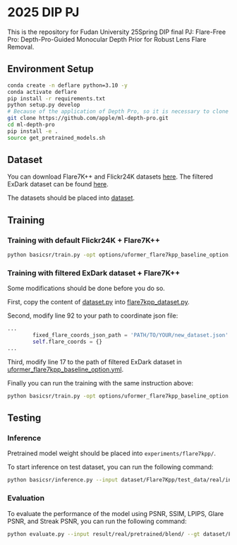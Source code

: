 # 2025 DIP PJ

This is the repository for Fudan University 25Spring DIP final PJ: Flare-Free Pro: Depth-Pro-Guided Monocular Depth
 Prior for Robust Lens Flare Removal.

## Environment Setup

```bash
conda create -n deflare python=3.10 -y
conda activate deflare
pip install -r requirements.txt
python setup.py develop
# Because of the application of Depth Pro, so it is necessary to clone its repository and install the dependencies into current environment. 
git clone https://github.com/apple/ml-depth-pro.git
cd ml-depth-pro
pip install -e .
source get_pretrained_models.sh
```

## Dataset

You can download Flare7K++ and Flickr24K datasets [here](https://drive.google.com/file/d/1rQ2ZG3HHoBOogYw_qnH3SgLlNlsQtPST/view). The filtered ExDark
dataset can be found [here]().

The datasets should be placed into [dataset](./deflare/dataset/).

## Training

### Training with default Flickr24K + Flare7K++

```bash
python basicsr/train.py -opt options/uformer_flare7kpp_baseline_option.yml
```

### Training with filtered ExDark dataset + Flare7K++

Some modifications should be done before you do so. 

First, copy the content of [dataset.py](./deflare/dataset.py) into [flare7kpp_dataset.py](./deflare/basicsr/data/flare7kpp_dataset.py).

Second, modify line 92 to your path to coordinate json file: 

```python
...
        fixed_flare_coords_json_path = 'PATH/TO/YOUR/new_dataset.json'
        self.flare_coords = {}
...
```

Third, modify line 17 to the path of filtered ExDark dataset in [uformer_flare7kpp_baseline_option.yml](./deflare/options/uformer_flare7kpp_baseline_option.yml).

Finally you can run the training with the same instruction above:

```bash
python basicsr/train.py -opt options/uformer_flare7kpp_baseline_option.yml
```

## Testing

### Inference

Pretrained model weight should be placed into `experiments/flare7kpp/`.

To start inference on test dataset, you can run the following command:

```bash
python basicsr/inference.py --input dataset/Flare7Kpp/test_data/real/input/ --output result/real/pretrained/ --model_path experiments/flare7kpp/pretrained.pth --flare7kpp
```

### Evaluation

To evaluate the performance of the model using PSNR, SSIM, LPIPS, Glare PSNR, and Streak PSNR, you can run the following command:

```bash
python evaluate.py --input result/real/pretrained/blend/ --gt dataset/Flare7Kpp/test_data/real/gt/ --mask dataset/Flare7Kpp/test_data/real/mask/
```